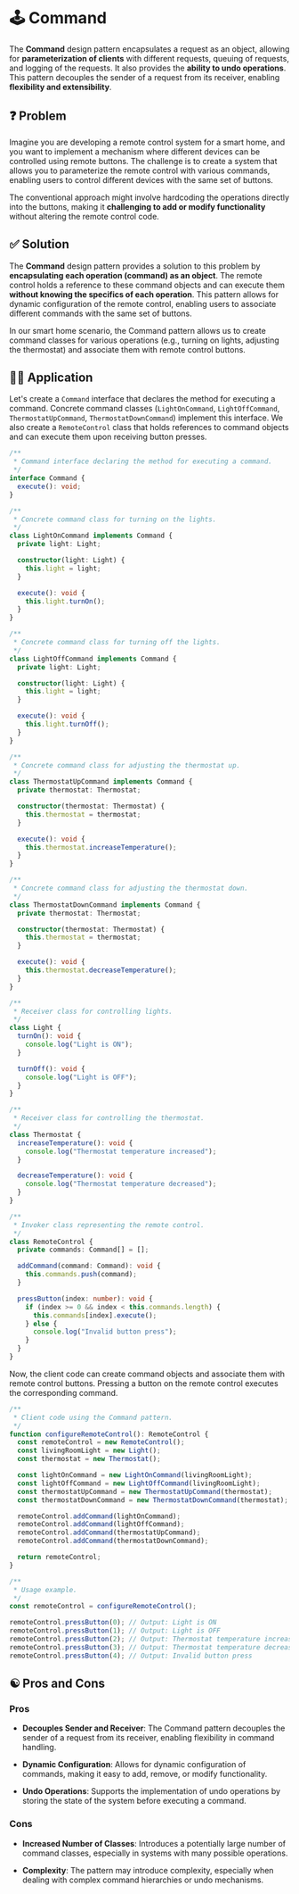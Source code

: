 # 🕹️ Command

The **Command** design pattern encapsulates a request as an object, allowing for **parameterization of clients** with different requests, queuing of requests, and logging of the requests. It also provides the **ability to undo operations**. This pattern decouples the sender of a request from its receiver, enabling **flexibility and extensibility**.

## ❓ Problem

Imagine you are developing a remote control system for a smart home, and you want to implement a mechanism where different devices can be controlled using remote buttons. The challenge is to create a system that allows you to parameterize the remote control with various commands, enabling users to control different devices with the same set of buttons.

The conventional approach might involve hardcoding the operations directly into the buttons, making it **challenging to add or modify functionality** without altering the remote control code.

## ✅ Solution

The **Command** design pattern provides a solution to this problem by **encapsulating each operation (command) as an object**. The remote control holds a reference to these command objects and can execute them **without knowing the specifics of each operation**. This pattern allows for dynamic configuration of the remote control, enabling users to associate different commands with the same set of buttons.

In our smart home scenario, the Command pattern allows us to create command classes for various operations (e.g., turning on lights, adjusting the thermostat) and associate them with remote control buttons.

## ✍🏻 Application

Let's create a `Command` interface that declares the method for executing a command. Concrete command classes (`LightOnCommand`, `LightOffCommand`, `ThermostatUpCommand`, `ThermostatDownCommand`) implement this interface. We also create a `RemoteControl` class that holds references to command objects and can execute them upon receiving button presses.

```typescript
/**
 * Command interface declaring the method for executing a command.
 */
interface Command {
  execute(): void;
}

/**
 * Concrete command class for turning on the lights.
 */
class LightOnCommand implements Command {
  private light: Light;

  constructor(light: Light) {
    this.light = light;
  }

  execute(): void {
    this.light.turnOn();
  }
}

/**
 * Concrete command class for turning off the lights.
 */
class LightOffCommand implements Command {
  private light: Light;

  constructor(light: Light) {
    this.light = light;
  }

  execute(): void {
    this.light.turnOff();
  }
}

/**
 * Concrete command class for adjusting the thermostat up.
 */
class ThermostatUpCommand implements Command {
  private thermostat: Thermostat;

  constructor(thermostat: Thermostat) {
    this.thermostat = thermostat;
  }

  execute(): void {
    this.thermostat.increaseTemperature();
  }
}

/**
 * Concrete command class for adjusting the thermostat down.
 */
class ThermostatDownCommand implements Command {
  private thermostat: Thermostat;

  constructor(thermostat: Thermostat) {
    this.thermostat = thermostat;
  }

  execute(): void {
    this.thermostat.decreaseTemperature();
  }
}

/**
 * Receiver class for controlling lights.
 */
class Light {
  turnOn(): void {
    console.log("Light is ON");
  }

  turnOff(): void {
    console.log("Light is OFF");
  }
}

/**
 * Receiver class for controlling the thermostat.
 */
class Thermostat {
  increaseTemperature(): void {
    console.log("Thermostat temperature increased");
  }

  decreaseTemperature(): void {
    console.log("Thermostat temperature decreased");
  }
}

/**
 * Invoker class representing the remote control.
 */
class RemoteControl {
  private commands: Command[] = [];

  addCommand(command: Command): void {
    this.commands.push(command);
  }

  pressButton(index: number): void {
    if (index >= 0 && index < this.commands.length) {
      this.commands[index].execute();
    } else {
      console.log("Invalid button press");
    }
  }
}
```

Now, the client code can create command objects and associate them with remote control buttons. Pressing a button on the remote control executes the corresponding command.

```typescript
/**
 * Client code using the Command pattern.
 */
function configureRemoteControl(): RemoteControl {
  const remoteControl = new RemoteControl();
  const livingRoomLight = new Light();
  const thermostat = new Thermostat();

  const lightOnCommand = new LightOnCommand(livingRoomLight);
  const lightOffCommand = new LightOffCommand(livingRoomLight);
  const thermostatUpCommand = new ThermostatUpCommand(thermostat);
  const thermostatDownCommand = new ThermostatDownCommand(thermostat);

  remoteControl.addCommand(lightOnCommand);
  remoteControl.addCommand(lightOffCommand);
  remoteControl.addCommand(thermostatUpCommand);
  remoteControl.addCommand(thermostatDownCommand);

  return remoteControl;
}

/**
 * Usage example.
 */
const remoteControl = configureRemoteControl();

remoteControl.pressButton(0); // Output: Light is ON
remoteControl.pressButton(1); // Output: Light is OFF
remoteControl.pressButton(2); // Output: Thermostat temperature increased
remoteControl.pressButton(3); // Output: Thermostat temperature decreased
remoteControl.pressButton(4); // Output: Invalid button press
```

## ☯️ Pros and Cons

### Pros

- **Decouples Sender and Receiver**: The Command pattern decouples the sender of a request from its receiver, enabling flexibility in command handling.

- **Dynamic Configuration**: Allows for dynamic configuration of commands, making it easy to add, remove, or modify functionality.

- **Undo Operations**: Supports the implementation of undo operations by storing the state of the system before executing a command.

### Cons

- **Increased Number of Classes**: Introduces a potentially large number of command classes, especially in systems with many possible operations.

- **Complexity**: The pattern may introduce complexity, especially when dealing with complex command hierarchies or undo mechanisms.
